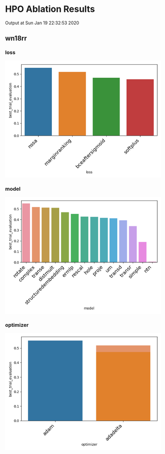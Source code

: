 # HPO Ablation Results

Output at Sun Jan 19 22:32:53 2020

## wn18rr

### loss

<img src="wn18rr_loss.png" />

### model

<img src="wn18rr_model.png" />

### optimizer

<img src="wn18rr_optimizer.png" />

